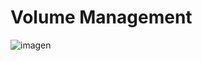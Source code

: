 ﻿# Volume Management

![imagen](https://github.com/Facug03/volume-management/assets/107658697/0425d525-7383-4b02-8255-f07882693b3a)
